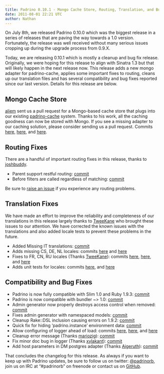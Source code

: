 ```yaml
---
title: Padrino 0.10.1 - Mongo Cache Store, Routing, Translation, and Bug Fixes
date: 2011-08-01 22:21 UTC
author: Nathan
---
```


On July 8th, we released Padrino 0.10.0 which was the biggest release in a series of releases that are paving the way towards a 1.0 version. Fortunately, the release was well received without many serious issues cropping up during the upgrade process from 0.9.X.

Today, we are releasing 0.10.1 which is mostly a cleanup and bug fix release. Originally, we were hoping for this release to align with Sinatra 1.3 but that will likely happen in the next release now. This release adds a new mongo adapter for padrino-cache, applies some important fixes to routing, cleans up our translation files and has several compatibility and bug fixes reported since our last version. Details for this release are below.


## Mongo Cache Store

[aliem](https://github.com/aliem) sent us a pull request for a Mongo-based cache store that plugs into our existing [padrino-cache](http://www.padrinorb.com/guides/padrino-cache) system. Thanks to his work, all the caching goodness can now be stored with Mongo. If you see a missing adapter to our caching solution, please consider sending us a pull request. Commits [here](https://github.com/padrino/padrino-framework/commit/2d69af735367879bcd65b85c994c235d1d68e244), [here](https://github.com/padrino/padrino-framework/commit/a6da03ca2e1311dd7a8b8f1175be39009b0ecccb), and [here](https://github.com/padrino/padrino-framework/commit/80a74af0231496904d09ab715d81105f158c738f).

## Routing Fixes

There are a handful of important routing fixes in this release, thanks to [joshbuddy](https://github.com/joshbuddy).

-   Parent support restful routing: [commit](https://github.com/padrino/padrino-framework/commit/44870a8cd5a047478378b71f94d3d9feba801141)
-   Before filters are called regardless of matching: [commit](https://github.com/padrino/padrino-framework/commit/4afab7c7385d74a6c44801cb12c20981f23059c8)

Be sure to [raise an issue](https://github.com/padrino/padrino-framework/issues) if you experience any routing problems.

## Translation Fixes

We have made an effort to improve the reliability and completeness of our translations in this release largely thanks to [TweeKane](https://github.com/TweeKane) who brought these issues to our attention. We have corrected the known issues with the translations and also added locale tests to prevent these problems in the future.

-   Added Missing IT translations: [commit](https://github.com/padrino/padrino-framework/commit/b3edab9b62c8a7fee248184c26757d5380a1e39e)
-   Adds missing CS, DE, NL locales: commits [here](https://github.com/padrino/padrino-framework/commit/db78dc2ae482ebd7217568afcef3e8a48506607b) and [here](https://github.com/padrino/padrino-framework/commit/a71bff4ef5b346b62bc6d5c259c3fcef46f08a61)
-   Fixes to FR, CN, RU locales (Thanks [TweeKane](https://github.com/TweeKane)): commits [here](https://github.com/padrino/padrino-framework/commit/38a2d1b5a7ae8d33f7b51d79a406e8708e547a65), [here](https://github.com/padrino/padrino-framework/commit/7dd6dfde011515f0824d206983bcb78865644ab4), and [here](https://github.com/padrino/padrino-framework/commit/0da9c06ecd9b5679c585376177acb4931cbc8c38)
-   Adds unit tests for locales: commits [here](https://github.com/padrino/padrino-framework/commit/17873849d0a70f4087155b035ece523df10131be), and [here](https://github.com/padrino/padrino-framework/commit/2fd84e43933163f282ecedbfd76a1bc6c1677628)

## Compatibility and Bug Fixes

-   Padrino is now fully compatible with Slim 1.0 and Ruby 1.9.3: [commit](https://github.com/padrino/padrino-framework/commit/b6dcc164607a77eb3242ed61fc5fd1e1a33c52df)
-   Padrino is now compatible with bundler \~\> 1.0: [commit](https://github.com/padrino/padrino-framework/commit/cb5927ba3e829cb14e943b6cb447945553f1c676)
-   Admin generator now properly destroys access control when removed: [commit](https://github.com/padrino/padrino-framework/commit/3f6fb6b5bca23a1f99eb8f944c557cdc159490d4)
-   Fixes admin generator with namespaced models: [commit](https://github.com/padrino/padrino-framework/commit/cdca24436826676edac530c1a15fe5d2ba74402b)
-   Cleanup Rake::DSL inclusion causing errors on 1.9.2: [commit](https://github.com/padrino/padrino-framework/commit/af8aa97cf5fb9702f50e6e57223de60e0f603b72)
-   Quick fix for hiding ‘padrino.instance’ environment data: [commit](https://github.com/padrino/padrino-framework/commit/20eb22907dc97cfdb8d3d8af1903d5165bef5250)
-   Allow configuring of logger ahead of load: commits [here](https://github.com/padrino/padrino-framework/commit/2d877931fcdb7902dd126b5e164d52e12964cf89), [here](https://github.com/padrino/padrino-framework/commit/e3ff9ca75888cb6fa052a3b24131f0c2542337a4), and [here](https://github.com/padrino/padrino-framework/commit/cce0719d2fff58e518788c639b7d15f4b66e633c)
-   Cleanup error message (Thanks [mariozig](https://github.com/mariozig)): [commit](https://github.com/padrino/padrino-framework/commit/cd2b14345f97794806293c8317bb6ff5570e1891)
-   Fix minor doc bug in logger (Thanks [xylakant](https://github.com/Xylakant)): [commit](https://github.com/padrino/padrino-framework/commit/d9926a59dcb7c2526ba760143f5c0b5a1cb80273)
-   Add host parameters in DM postgres adapter (Thanks [Aigeruth](https://github.com/Aigeruth)): [commit](https://github.com/padrino/padrino-framework/commit/7e35bdecc19e1f32f974ae6103cd6a504a91fc03)

That concludes the changelog for this release. As always if you want to keep up with Padrino updates, be sure to follow us on twitter: [@padrinorb](http://twitter.com/#!/padrinorb), join us on IRC at “\#padrinorb” on freenode or contact us on [GitHub](https://github.com/padrino/padrino-framework/issues).
